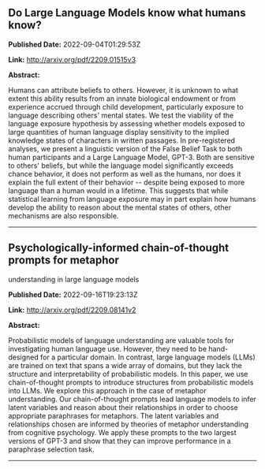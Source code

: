 ## Do Large Language Models know what humans know?

**Published Date:** 2022-09-04T01:29:53Z

**Link:** http://arxiv.org/pdf/2209.01515v3

**Abstract:**

  Humans can attribute beliefs to others. However, it is unknown to what extent
this ability results from an innate biological endowment or from experience
accrued through child development, particularly exposure to language describing
others' mental states. We test the viability of the language exposure
hypothesis by assessing whether models exposed to large quantities of human
language display sensitivity to the implied knowledge states of characters in
written passages. In pre-registered analyses, we present a linguistic version
of the False Belief Task to both human participants and a Large Language Model,
GPT-3. Both are sensitive to others' beliefs, but while the language model
significantly exceeds chance behavior, it does not perform as well as the
humans, nor does it explain the full extent of their behavior -- despite being
exposed to more language than a human would in a lifetime. This suggests that
while statistical learning from language exposure may in part explain how
humans develop the ability to reason about the mental states of others, other
mechanisms are also responsible.


---

## Psychologically-informed chain-of-thought prompts for metaphor
  understanding in large language models

**Published Date:** 2022-09-16T19:23:13Z

**Link:** http://arxiv.org/pdf/2209.08141v2

**Abstract:**

  Probabilistic models of language understanding are valuable tools for
investigating human language use. However, they need to be hand-designed for a
particular domain. In contrast, large language models (LLMs) are trained on
text that spans a wide array of domains, but they lack the structure and
interpretability of probabilistic models. In this paper, we use
chain-of-thought prompts to introduce structures from probabilistic models into
LLMs. We explore this approach in the case of metaphor understanding. Our
chain-of-thought prompts lead language models to infer latent variables and
reason about their relationships in order to choose appropriate paraphrases for
metaphors. The latent variables and relationships chosen are informed by
theories of metaphor understanding from cognitive psychology. We apply these
prompts to the two largest versions of GPT-3 and show that they can improve
performance in a paraphrase selection task.


---

